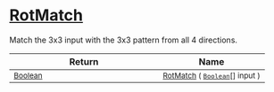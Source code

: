 # [RotMatch](./PatternMatching3x3-100664168.md)

Match the 3x3 input with the 3x3 pattern from all 4 directions.

| Return | Name | 
| --- | --- | 
| <sub>[Boolean](https://docs.microsoft.com/en-us/dotnet/api/System.Boolean)</sub><img width=200/>| <sub>[RotMatch](./PatternMatching3x3-100664168.md) ( [`Boolean`](https://docs.microsoft.com/en-us/dotnet/api/System.Boolean)[] input )</sub>| <br>


